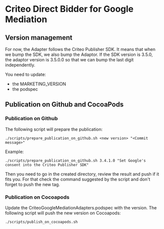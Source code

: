 # Criteo Direct Bidder for Google Mediation

## Version management

For now, the Adapter follows the Criteo Publisher SDK. It means that when we bump the SDK, we also bump the Adaptor.
If the SDK version is 3.5.0, the adaptor version is 3.5.0.0 so that we can bump the last digit independently.

You need to update:
- the MARKETING_VERSION
- the podspec

## Publication on Github and CocoaPods

### Publication on Github

The following script will prepare the publication:

    ./scripts/prepare_publication_on_github.sh <new version> "<Commit message>"

Example:

    ./scripts/prepare_publication_on_github.sh 3.4.1.0 "Set Google's consent into the Criteo Publisher SDK"

Then you need to go in the created directory, review the result and push if it fits you.
For that check the command suggested by the script and don't forget to push the new tag.

### Publication on Cocoapods

Update the CriteoGoogleMediationAdapters.podspec with the version.
The following script will push the new version on Cocoapods:

    ./scripts/publish_on_cocoapods.sh
